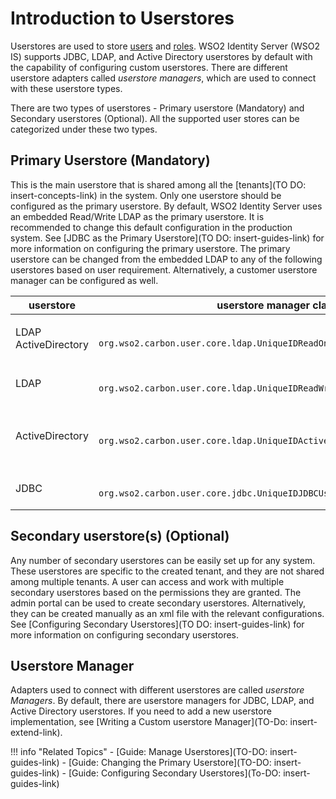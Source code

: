# Introduction to Userstores

Userstores are used to store [users](../users) and [roles](../roles-and-permissions). WSO2 Identity Server (WSO2 IS) supports JDBC, LDAP, and Active Directory userstores by default with the capability of configuring custom userstores. There are different userstore adapters called *userstore managers*, which are used to connect
with these userstore types.

There are two types of userstores - Primary userstore (Mandatory) and Secondary userstores (Optional). All the supported user stores can be categorized under these two types.

## Primary Userstore (Mandatory)

This is the main userstore that is shared among all the [tenants](TO DO: insert-concepts-link) in the system. Only one userstore should be configured as the primary userstore. By default, WSO2 Identity Server uses an embedded Read/Write LDAP as the primary userstore. It is recommended to change this default configuration in the production system. See [JDBC as the Primary Userstore](TO DO: insert-guides-link) for more information on configuring the primary userstore. The primary userstore can be changed from the embedded LDAP to any of the following userstores based on user requirement. Alternatively, a customer userstore manager can be configured as well. 

<table>
    <colgroup>
    <col style="width: 10%" />
    <col style="width: 40%" />
    <col style="width: 48%" />
    </colgroup>
    <thead>
    <tr class="header">
    <th>userstore</th>
    <th>userstore manager class</th>
    <th>Description</th>
    </tr>
    </thead>
    <tbody>
    <tr class="odd">
    <td><p>LDAP ActiveDirectory</p></td>
    <td><code>               org.wso2.carbon.user.core.ldap.UniqueIDReadOnlyLDAPUserStoreManager              </code></td>
    <td>Used to do read-only operations for external LDAP or ActiveDirectory userstores.</td>
    </tr>
    <tr class="even">
    <td>LDAP</td>
    <td><code>               org.wso2.carbon.user.core.ldap.UniqueIDReadWriteLDAPUserStoreManager              </code></td>
    <td>Used for external LDAP userstores to do both read and write operations.This is the default primary userstore configuration in the deployment.toml file for WSO2 Identity Server.</td>
    </tr>
    <tr class="odd">
    <td>ActiveDirectory</td>
    <td><code>               org.wso2.carbon.user.core.ldap.UniqueIDActiveDirectoryUserStoreManager              </code></td>
    <td>Used to configure an Active Directory Domain Service (AD DS) or Active Directory Lightweight Directory Service (AD LDS). This can be used only for read/write operations. If you need to use AD as read-only, you must use <code>               org.wso2.carbon.user.core.ldap.UniqueIDReadOnlyLDAPUserStoreManager.              </code></td>
    </tr>
    <tr class="even">
    <td>JDBC</td>
    <td><code>               org.wso2.carbon.user.core.jdbc.UniqueIDJDBCUserStoreManager              </code></td>
    <td>Used for JDBC userstores. This is the default primary userstore configuration in the deployment.toml file for all WSO2 Servers, except WSO2 Identity Server.</td>
    </tr>
    </tbody>
</table>


## Secondary userstore(s) (Optional)

Any number of secondary userstores can be easily set up for any system. These userstores are specific to the created tenant, and they are
not shared among multiple tenants. A user can access and work with multiple secondary userstores based on the permissions they are granted. The admin portal can be used to create secondary userstores. Alternatively, they can be created manually as an xml file with the relevant configurations. See [Configuring Secondary Userstores](TO DO: insert-guides-link) for more information on configuring secondary userstores. 

## Userstore Manager

Adapters used to connect with different userstores are called *userstore Managers*. By default, there are userstore managers for JDBC,
LDAP, and Active Directory userstores. If you need to add a new userstore implementation, see [Writing a Custom userstore Manager](TO-Do: insert-extend-link).


!!! info "Related Topics"
    - [Guide: Manage Userstores](TO-DO: insert-guides-link)
    - [Guide: Changing the Primary Userstore](TO-DO: insert-guides-link)
    - [Guide: Configuring Secondary Userstores](To-DO: insert-guides-link)